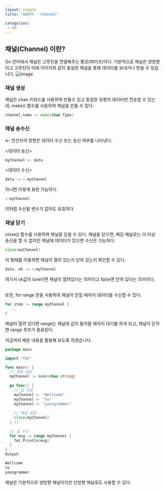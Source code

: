 ```yaml
---
layout: single
title: "GO언어 - Channel"

categories:
 - GO
---
```


## 채널(Channel) 이란?
Go 언어에서 채널은 고루틴을 연결해주는 통로(파이프)이다.
기본적으로 채널은 양방향이고 고루틴이 아래 이미지와 같이 동일한 채널을 통해 데이터를 보내거나 받을 수 있습니다.
![image](https://user-images.githubusercontent.com/81789003/197220130-2cef2244-2c33-48f0-bf2a-abb9d8e5a7f4.png)


### 채널 생성
채널은 chan 키워드를 사용하여 만들수 있고 동일한 유형의 데이터만 전송할 수 있는데, make() 함수를 사용하여 채널을 만들 수 있다.
```go
channel_name := make(chan Type)
```

### 채널 송수신
**<-** 연산자의 방향은 데이터 수신 또는 송신 여부를 나타낸다.

<데이터 송신>
```go
myChannel <- data
```

<데이터 수신>
```go
data := <-myChannel
```
아니면 이렇게 표현 가능하다.
```go
<-myChannel
```
이처럼 수신될 변수가 없어도 유효하다.

### 채널 닫기
close() 함수를 사용하여 채널을 닫을 수 있다. 채널을 닫으면, 해당 채널로는 더 이상 송신을 할 수 없지만 채널에 데이터가 있으면 수신은 가능하다.
```go
close(myChannel)
```

이 형태를 이용하면 채널이 열려 있는지 닫혀 있는지 확인할 수 있다.
```go
data, ok := <-myChannel
```
여기서 ok값이 ture이면 채널이 열려있다는 의미이고 false면 닫혀 있다는 의미이다. <br> <br>

 
또한, for range 문을 사용하여 채널이 닫힐 때까지 데이터를 수신할 수 있다. <br>
```go
for item := range myChannel {
  ...
}
```
채널이 열려 있다면 range는 채널에 값이 들어올 때까지 대기를 하게 되고, 채널이 닫히면 range 루프가 종료된다. <br>
 

지금까지 배운 내용을 활용해 보도록 하겠습니다.
```go
package main

import "fmt"

func main() {
  // 채널 생성
  myChannel := make(chan string)
  
  go func() { 
    // 값 전달
    myChannel <- "Wellcome"
    myChannel <- "to"
    myChannel <- "yoongrammer" 
    
    // 채널 닫음
    close(myChannel)
  } ()
  
  // 값 수신
  for msg := range myChannel {
    fmt.Println(msg)
  }
}
Output:

Wellcome
to
yoongrammer
 ```

채널은 기본적으로 양방향 채널이지만 단방향 채널로도 사용할 수 있다.
